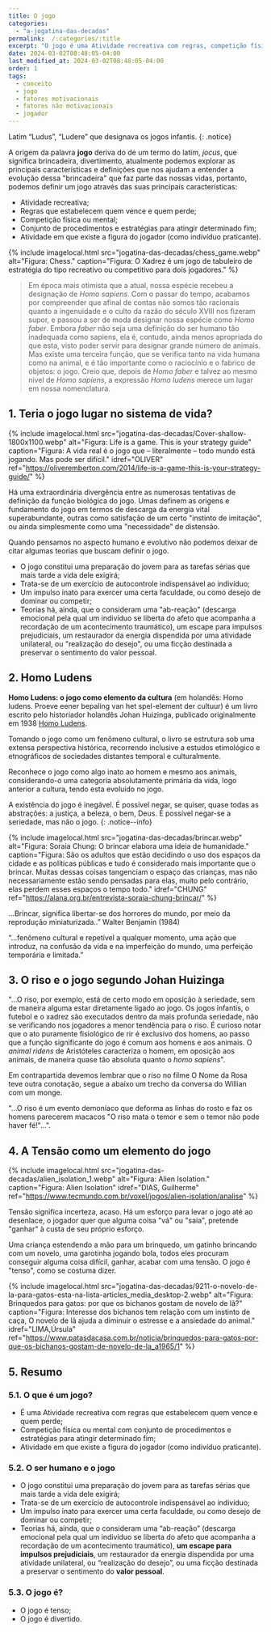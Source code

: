 ```yaml
---
title: O jogo
categories: 
  - "a-jogatina-das-decadas"
permalink:  /:categories/:title
excerpt: "O jogo é uma Atividade recreativa com regras, competição física ou mental, preparação para desafios futuros, impulso inato de dominar e competir."
date: 2024-03-02T08:48:05-04:00
last_modified_at: 2024-03-02T08:48:05-04:00
order: 1
tags:
  - conceito
  - jogo
  - fatores motivacionais
  - fatores não motivacionais
  - jogador
---
```


Latim “Ludus”, “Ludere” que designava os jogos infantis.
{: .notice}

A origem da palavra **jogo** deriva do de um termo do latim, *jocus*, que significa brincadeira, divertimento, atualmente podemos explorar as principais características e definições que nos ajudam a entender a evolução dessa "brincadeira" que faz parte das nossas vidas, portanto, podemos definir um jogo através das suas principais características:

- Atividade recreativa;
- Regras que estabelecem quem vence e quem perde;
- Competição física ou mental;
- Conjunto de procedimentos e estratégias para atingir determinado fim;
- Atividade em que existe a figura do jogador (como indivíduo praticante).

{% include imagelocal.html
   src="jogatina-das-decadas/chess_game.webp"
   alt="Figura: Chess."
   caption="Figura: O Xadrez é um jogo de tabuleiro de estratégia do tipo recreativo ou competitivo para dois jogadores."
%}

>Em época mais otimista que a atual, nossa espécie recebeu a designação de *Homo sapiens*. Com o passar do
tempo, acabamos por compreender que afinal de contas não somos tão racionais quanto a ingenuidade e o culto da
razão do século XVIII nos fizeram supor, e passou a ser de moda designar nossa espécie como *Homo faber*. Embora
*faber* não seja uma definição do ser humano tão inadequada como sapiens, ela é, contudo, ainda menos apropriada do
que esta, visto poder servir para designar grande número de animais. Mas existe uma terceira função, que se verifica
tanto na vida humana como na animal, e é tão importante como o raciocínio e o fabrico de objetos: o jogo. Creio
que, depois de *Homo faber* e talvez ao mesmo nível de *Homo sapiens*, a expressão *Homo ludens* merece um lugar em
nossa nomenclatura.

## 1. Teria o jogo lugar no sistema de vida?

{% include imagelocal.html
   src="jogatina-das-decadas/Cover-shallow-1800x1100.webp"
   alt="Figura:  Life is a game. This is your strategy guide"
   caption="Figura: A vida real é o jogo que – literalmente – todo mundo está jogando. Mas pode ser difícil."
   idref="OLIVER"
   ref="https://oliveremberton.com/2014/life-is-a-game-this-is-your-strategy-guide/"
%}

Há uma extraordinária divergência entre as numerosas tentativas de definição da função biológica do jogo. Umas definem as origens e fundamento do jogo em termos de descarga da energia vital superabundante, outras como satisfação de um certo "instinto de imitação", ou ainda simplesmente como uma "necessidade" de distensão.

Quando pensamos no aspecto humano e evolutivo não podemos deixar de citar algumas teorias que buscam definir o jogo.

- O jogo constitui uma preparação do jovem para as tarefas sérias que mais tarde a vida dele exigirá;
- Trata-se de um exercício de autocontrole indispensável ao indivíduo;
- Um impulso inato para exercer uma certa faculdade, ou como desejo de dominar ou competir;
- Teorias há, ainda, que o consideram uma "ab-reação" (descarga emocional pela qual um indivíduo se liberta do afeto que acompanha a recordação de um acontecimento traumático), um escape para impulsos prejudiciais, um restaurador da energia dispendida por uma atividade unilateral, ou "realização do desejo", ou uma ficção destinada a preservar o sentimento do valor pessoal.

## 2. Homo Ludens

**Homo Ludens: o jogo como elemento da cultura** (em holandês: Homo ludens. Proeve eener bepaling van het spel-element der cultuur) é um livro escrito pelo historiador holandês Johan Huizinga, publicado originalmente em 1938 [Homo Ludens](https://pt.wikipedia.org/wiki/Homo_Ludens).

Tomando o jogo como um fenômeno cultural, o livro se estrutura sob uma extensa perspectiva histórica, recorrendo inclusive a estudos etimológico e etnográficos de sociedades distantes temporal e culturalmente.

Reconhece o jogo como algo inato ao homem e mesmo aos animais, considerando-o uma categoria absolutamente primária da vida, logo anterior a cultura, tendo esta evoluído no jogo.

A existência do jogo é inegável. É possível negar, se quiser, quase todas as abstrações: a justiça, a beleza, o bem, Deus. É possível negar-se a seriedade, mas não o jogo.
{: .notice--info}

{% include imagelocal.html
   src="jogatina-das-decadas/brincar.webp"
   alt="Figura: Soraia Chung: O brincar elabora uma ideia de humanidade."
   caption="Figura: São os adultos que estão decidindo o uso dos espaços da cidade e as políticas públicas e tudo é considerado mais importante que o brincar. Muitas dessas coisas tangenciam o espaço das crianças, mas não necessariamente estão sendo  pensadas para elas, muito pelo contrário, elas perdem esses espaços o tempo todo."
   idref="CHUNG"
   ref="https://alana.org.br/entrevista-soraia-chung-brincar/"
%}

...Brincar, significa libertar-se dos horrores do mundo, por meio da reprodução miniaturizada..”
Walter Benjamin (1984)

“...fenômeno cultural e repetível a qualquer momento, uma ação que introduz, na confusão da vida e na imperfeição do mundo, uma perfeição temporária e limitada.”

## 3. O riso e o jogo segundo Johan Huizinga

"...O riso, por exemplo, está de certo modo em oposição à seriedade, sem de maneira alguma estar diretamente ligado ao jogo. Os jogos infantis, o futebol e o xadrez são executados dentro da mais profunda seriedade, não se verificando nos jogadores a menor tendência para o riso. É curioso notar que o ato puramente fisiológico de rir é exclusivo dos homens, ao passo que a função significante do jogo é comum aos homens e aos animais. O *animal ridens* de Aristóteles caracteriza o homem, em
oposição aos animais, de maneira quase tão absoluta quanto o *homo sapiens*".

Em contrapartida devemos lembrar que o riso no filme O Nome da Rosa teve outra conotação, segue a abaixo um trecho da conversa do Willian com um monge.

"...O riso é um evento demoníaco que deforma as linhas do rosto e faz os homens parecerem macacos "O riso mata o temor e sem o temor não pode haver fé!"...".

## 4. A Tensão como um elemento do jogo

{% include imagelocal.html
   src="jogatina-das-decadas/alien_isolation_1.webp"
   alt="Figura: Alien Isolation."
   caption="Figura: Alien Isolation"
   idref="DIAS, Guilherme"
   ref="https://www.tecmundo.com.br/voxel/jogos/alien-isolation/analise"
%}

Tensão significa incerteza, acaso. Há um esforço para levar o jogo até ao desenlace, o jogador quer que
alguma coisa "vá" ou "saia", pretende "ganhar" à custa de seu próprio esforço.

Uma criança estendendo a mão para um brinquedo, um gatinho brincando com um novelo, uma garotinha jogando bola, todos eles procuram conseguir
alguma coisa difícil, ganhar, acabar com uma tensão. O jogo é "tenso", como se costuma dizer.

{% include imagelocal.html
   src="jogatina-das-decadas/9211-o-novelo-de-la-para-gatos-esta-na-lista-articles_media_desktop-2.webp"
   alt="Figura: Brinquedos para gatos: por que os bichanos gostam de novelo de lã?"
   caption="Figura: Interesse dos bichanos tem relação com um instinto de caça, O novelo de lã ajuda a diminuir o estresse e a ansiedade do animal."
   idref="LIMA,Úrsula"
   ref="https://www.patasdacasa.com.br/noticia/brinquedos-para-gatos-por-que-os-bichanos-gostam-de-novelo-de-la_a1965/1"
%}

## 5. Resumo

### 5.1. O que é um jogo?

- É uma Atividade recreativa com regras que estabelecem quem vence e quem perde;
- Competição física ou mental com conjunto de procedimentos e estratégias para atingir determinado fim;
- Atividade em que existe a figura do jogador (como indivíduo praticante).

### 5.2. O ser humano e o jogo

- O jogo constitui uma preparação do jovem para as tarefas sérias que mais tarde a vida dele exigirá;
- Trata-se de um exercício de autocontrole indispensável ao indivíduo;
- Um impulso inato para exercer uma certa faculdade, ou como desejo de dominar ou competir;
- Teorias há, ainda, que o consideram uma “ab-reação” (descarga emocional pela qual um indivíduo se liberta do afeto que acompanha a recordação de um acontecimento traumático), **um escape para impulsos prejudiciais**, um restaurador da energia dispendida por uma atividade unilateral, ou “realização do desejo”, ou uma ficção destinada a preservar o sentimento do **valor pessoal**.

### 5.3. O jogo é?

- O jogo é tenso;
- O jogo é divertido.
